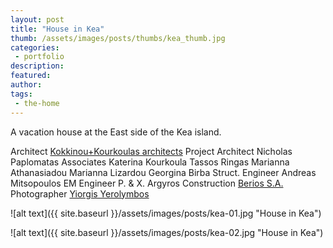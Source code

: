 ```yaml
---
layout: post
title: "House in Kea"
thumb: /assets/images/posts/thumbs/kea_thumb.jpg
categories:
 - portfolio
description:
featured:
author: 
tags:
 - the-home
---
```


A vacation house at the East side of the Kea island.

<p class="credits">
    <span class="title">Architect</span>
        <span class="contributor"><a href="http://www.kokkinoukourkoulas.com/en/">Kokkinou+Kourkoulas architects</a></span>
    <span class="title">Project Architect</span>
        <span class="contributor">Nicholas Paplomatas</span>
    <span class="title">Associates</span>
        <span class="contributor">Katerina Kourkoula</span>
        <span class="contributor">Tassos Ringas</span>
        <span class="contributor">Marianna Athanasiadou</span>
        <span class="contributor">Marianna Lizardou</span>
        <span class="contributor">Georgina Birba</span>
    <span class="title">Struct. Engineer</span>
        <span class="contributor">Andreas Mitsopoulos</span>
    <span class="title">EM Engineer</span>
        <span class="contributor">P. &amp; X. Argyros</span>
    <span class="title">Construction</span>
        <span class="contributor"><a href="https://www.berios.com/">Berios S.A.</a></span>
    <span class="title">Photographer</span>
        <span class="contributor"><a href="http://www.yerolymbos.com/el/">Yiorgis Yerolymbos</a></span>
</p>

![alt text]({{ site.baseurl }}/assets/images/posts/kea-01.jpg "House in Kea")

![alt text]({{ site.baseurl }}/assets/images/posts/kea-02.jpg "House in Kea")
